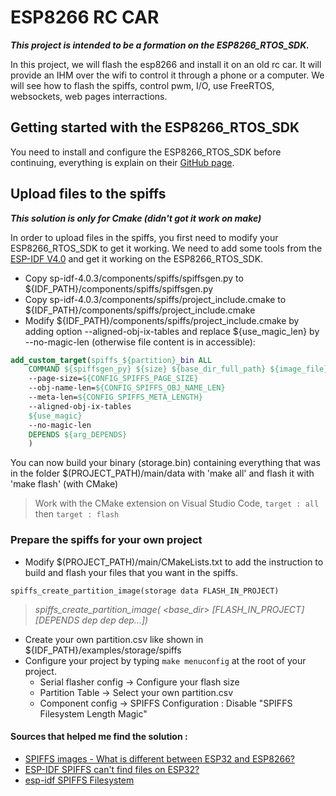 # ESP8266 RC CAR

***This project is intended to be a formation on the ESP8266_RTOS_SDK.***

In this project, we will flash the esp8266 and install it on an old rc car. It will provide an IHM over the wifi to control it through a phone or a computer.
We will see how to flash the spiffs, control pwm, I/O, use FreeRTOS, websockets, web pages interractions.

## Getting started with the ESP8266_RTOS_SDK
You need to install and configure the ESP8266_RTOS_SDK before continuing, everything is explain on their [GitHub page](https://github.com/espressif/ESP8266_RTOS_SDK/).

## Upload files to the spiffs
***This solution is only for Cmake (didn't got it work on make)***

In order to upload files in the spiffs, you first need to modify your ESP8266_RTOS_SDK to get it working.
We need to add some tools from the [ESP-IDF V4.0](https://github.com/espressif/esp-idf/tree/release/v4.0) and get it working on the ESP8266_RTOS_SDK.
- Copy sp-idf-4.0.3/components/spiffs/spiffsgen.py to ${IDF_PATH}/components/spiffs/spiffsgen.py
- Copy sp-idf-4.0.3/components/spiffs/project_include.cmake to ${IDF_PATH}/components/spiffs/project_include.cmake
- Modify ${IDF_PATH}/components/spiffs/project_include.cmake by adding option --aligned-obj-ix-tables and replace ${use_magic_len} by --no-magic-len (otherwise file content is in accessible):

``` cmake
add_custom_target(spiffs_${partition}_bin ALL
    COMMAND ${spiffsgen_py} ${size} ${base_dir_full_path} ${image_file}
    --page-size=${CONFIG_SPIFFS_PAGE_SIZE}
    --obj-name-len=${CONFIG_SPIFFS_OBJ_NAME_LEN}
    --meta-len=${CONFIG_SPIFFS_META_LENGTH}
    --aligned-obj-ix-tables
    ${use_magic}
    --no-magic-len
    DEPENDS ${arg_DEPENDS}
    )
```

You can now build your binary (storage.bin) containing everything that was in the folder $(PROJECT_PATH)/main/data with 'make all' and flash it with 'make flash' (with CMake)
> Work with the CMake extension on Visual Studio Code, `target : all` then `target : flash`

### Prepare the spiffs for your own project

- Modify $(PROJECT_PATH)/main/CMakeLists.txt to add the instruction to build and flash your files that you want in the spiffs.
```
spiffs_create_partition_image(storage data FLASH_IN_PROJECT)
```
> *spiffs_create_partition_image(<partition> <base_dir> [FLASH_IN_PROJECT] [DEPENDS dep dep dep...])*

- Create your own partition.csv like shown in ${IDF_PATH}/examples/storage/spiffs
- Configure your project by typing `make menuconfig` at the root of your project.
  - Serial flasher config -> Configure your flash size
  - Partition Table -> Select your own partition.csv
  - Component config -> SPIFFS Configuration : Disable "SPIFFS Filesystem Length Magic"

#### Sources that helped me find the solution :
- [SPIFFS images - What is different between ESP32 and ESP8266?](https://www.esp32.com/viewtopic.php?t=21955)  
- [ESP-IDF SPIFFS can't find files on ESP32?](https://esp32.com/viewtopic.php?t=7413)
- [esp-idf SPIFFS Filesystem](https://docs.espressif.com/projects/esp-idf/en/latest/esp32/api-reference/storage/spiffs.html)
